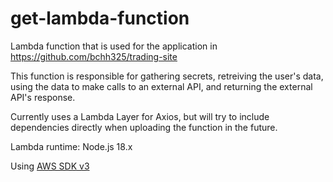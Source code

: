 # get-lambda-function

Lambda function that is used for the application in 
https://github.com/bchh325/trading-site

This function is responsible for gathering secrets, retreiving the user's data,
using the data to make calls to an external API, and returning the external API's response.

Currently uses a Lambda Layer for Axios, but will try to include<br> dependencies directly when uploading the function
in the future.

Lambda runtime: Node.js 18.x

Using [AWS SDK v3](https://docs.aws.amazon.com/AWSJavaScriptSDK/v3/latest/)
